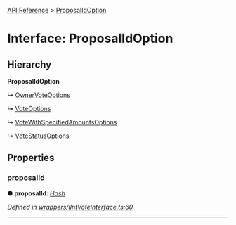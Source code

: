 [API Reference](../README.md) > [ProposalIdOption](../interfaces/ProposalIdOption.md)



# Interface: ProposalIdOption

## Hierarchy

**ProposalIdOption**

↳  [OwnerVoteOptions](OwnerVoteOptions.md)




↳  [VoteOptions](VoteOptions.md)




↳  [VoteWithSpecifiedAmountsOptions](VoteWithSpecifiedAmountsOptions.md)




↳  [VoteStatusOptions](VoteStatusOptions.md)









## Properties
<a id="proposalId"></a>

###  proposalId

**●  proposalId**:  *[Hash](../#Hash)* 

*Defined in [wrappers/iIntVoteInterface.ts:60](https://github.com/daostack/arc.js/blob/f343aa24/lib/wrappers/iIntVoteInterface.ts#L60)*





___


